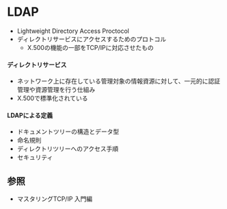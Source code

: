 # LDAP
- Lightweight Directory Access Proctocol
- ディレクトリサービスにアクセスするためのプロトコル
  - X.500の機能の一部をTCP/IPに対応させたもの

#### ディレクトリサービス
- ネットワーク上に存在している管理対象の情報資源に対して、一元的に認証管理や資源管理を行う仕組み
- X.500で標準化されている

#### LDAPによる定義
- ドキュメントツリーの構造とデータ型
- 命名規則
- ディレクトリツリーへのアクセス手順
- セキュリティ

## 参照
- マスタリングTCP/IP 入門編
